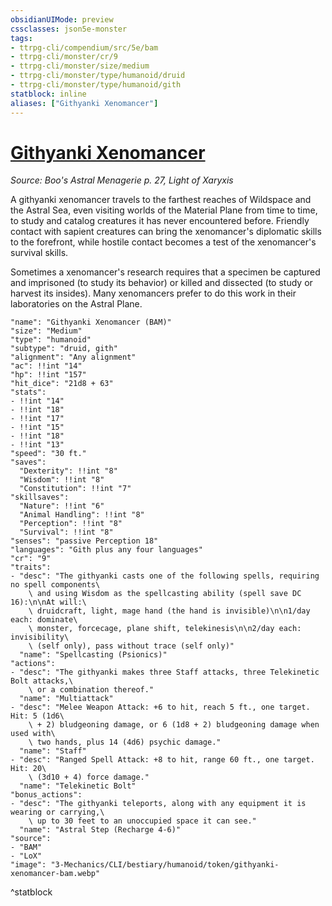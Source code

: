 ```yaml
---
obsidianUIMode: preview
cssclasses: json5e-monster
tags:
- ttrpg-cli/compendium/src/5e/bam
- ttrpg-cli/monster/cr/9
- ttrpg-cli/monster/size/medium
- ttrpg-cli/monster/type/humanoid/druid
- ttrpg-cli/monster/type/humanoid/gith
statblock: inline
aliases: ["Githyanki Xenomancer"]
---
```

# [Githyanki Xenomancer](3-Mechanics\CLI\bestiary\humanoid/githyanki-xenomancer-bam.md)
*Source: Boo's Astral Menagerie p. 27, Light of Xaryxis*  

A githyanki xenomancer travels to the farthest reaches of Wildspace and the Astral Sea, even visiting worlds of the Material Plane from time to time, to study and catalog creatures it has never encountered before. Friendly contact with sapient creatures can bring the xenomancer's diplomatic skills to the forefront, while hostile contact becomes a test of the xenomancer's survival skills.

Sometimes a xenomancer's research requires that a specimen be captured and imprisoned (to study its behavior) or killed and dissected (to study or harvest its insides). Many xenomancers prefer to do this work in their laboratories on the Astral Plane.

```statblock
"name": "Githyanki Xenomancer (BAM)"
"size": "Medium"
"type": "humanoid"
"subtype": "druid, gith"
"alignment": "Any alignment"
"ac": !!int "14"
"hp": !!int "157"
"hit_dice": "21d8 + 63"
"stats":
- !!int "14"
- !!int "18"
- !!int "17"
- !!int "15"
- !!int "18"
- !!int "13"
"speed": "30 ft."
"saves":
  "Dexterity": !!int "8"
  "Wisdom": !!int "8"
  "Constitution": !!int "7"
"skillsaves":
  "Nature": !!int "6"
  "Animal Handling": !!int "8"
  "Perception": !!int "8"
  "Survival": !!int "8"
"senses": "passive Perception 18"
"languages": "Gith plus any four languages"
"cr": "9"
"traits":
- "desc": "The githyanki casts one of the following spells, requiring no spell components\
    \ and using Wisdom as the spellcasting ability (spell save DC 16):\n\nAt will:\
    \ druidcraft, light, mage hand (the hand is invisible)\n\n1/day each: dominate\
    \ monster, forcecage, plane shift, telekinesis\n\n2/day each: invisibility\
    \ (self only), pass without trace (self only)"
  "name": "Spellcasting (Psionics)"
"actions":
- "desc": "The githyanki makes three Staff attacks, three Telekinetic Bolt attacks,\
    \ or a combination thereof."
  "name": "Multiattack"
- "desc": "Melee Weapon Attack: +6 to hit, reach 5 ft., one target. Hit: 5 (1d6\
    \ + 2) bludgeoning damage, or 6 (1d8 + 2) bludgeoning damage when used with\
    \ two hands, plus 14 (4d6) psychic damage."
  "name": "Staff"
- "desc": "Ranged Spell Attack: +8 to hit, range 60 ft., one target. Hit: 20\
    \ (3d10 + 4) force damage."
  "name": "Telekinetic Bolt"
"bonus_actions":
- "desc": "The githyanki teleports, along with any equipment it is wearing or carrying,\
    \ up to 30 feet to an unoccupied space it can see."
  "name": "Astral Step (Recharge 4-6)"
"source":
- "BAM"
- "LoX"
"image": "3-Mechanics/CLI/bestiary/humanoid/token/githyanki-xenomancer-bam.webp"
```
^statblock
